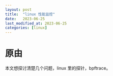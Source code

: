 ```yaml
---
layout: post
title:  "linux 性能监控"
date:   2023-06-25
last_modified_at: 2023-06-25
categories: [linux]
---
```


# 原由
本文想探讨清楚几个问题，linux 里的探针，bpftrace。
